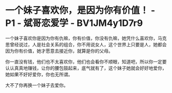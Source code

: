 # 一个妹子喜欢你，是因为你有价值！ - P1 - 斌哥恋爱学 - BV1JM4y1D7r9

一个妹子喜欢你是因为你有仇嘛，你有价值，你没有仇嘛，她凭什么喜欢你，马克思曾经说过，人是社会关系的组合，你不用说女人，这个世界上只要是人，她都会因为你有价值，她才愿意去接近你，就算是你的父母。

你一直没有钱，他们也不太喜欢你，他们也会看你不顺眼，知道吧，所以你一定要认认真真地赚钱，让你的腰包鼓起来，底气就有了，这个妹子她就会好好地爱你，她如果不好好爱你，你也无所谓。

大不了你再换一个妹子去爱你。